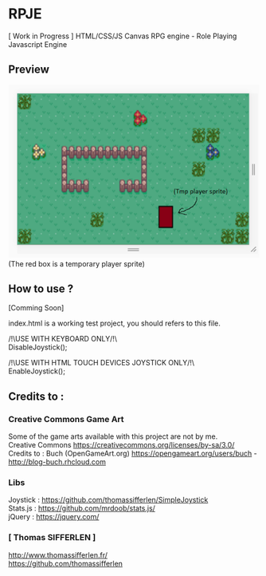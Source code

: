# RPJE
[ Work in Progress ] HTML/CSS/JS Canvas RPG engine - Role Playing Javascript Engine

## Preview
![img_preview](https://raw.githubusercontent.com/thomassifferlen/RPJE/master/GitHub/RPJE.png)  
(The red box is a temporary player sprite)  

## How to use ?
[Comming Soon]  

index.html is a working test project, you should refers to this file.

/!\USE WITH KEYBOARD ONLY/!\  
DisableJoystick();

/!\USE WITH HTML TOUCH DEVICES JOYSTICK ONLY/!\  
EnableJoystick();  

## Credits to :

### Creative Commons Game Art
Some of the game arts available with this project are not by me.  
Creative Commons https://creativecommons.org/licenses/by-sa/3.0/  
Credits to : Buch (OpenGameArt.org) https://opengameart.org/users/buch - http://blog-buch.rhcloud.com  

### Libs  
Joystick : https://github.com/thomassifferlen/SimpleJoystick  
Stats.js : https://github.com/mrdoob/stats.js/  
jQuery : https://jquery.com/  

### [ Thomas SIFFERLEN ]
http://www.thomassifferlen.fr/  
https://github.com/thomassifferlen

